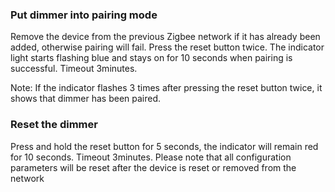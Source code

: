 <!-- Notes BEGIN -->  
### Put dimmer into pairing mode
Remove the device from the previous Zigbee network if it has already been added,
otherwise pairing will fail. Press the reset button twice. The indicator light starts
flashing blue and stays on for 10 seconds when pairing is successful. Timeout
3minutes.

Note: If the indicator flashes 3 times after pressing the reset button twice, it shows
that dimmer has been paired.

### Reset the dimmer
Press and hold the reset button for 5 seconds, the indicator will remain red for 10
seconds. Timeout 3minutes. Please note that all configuration parameters will be
reset after the device is reset or removed from the network

<!-- Notes END -->